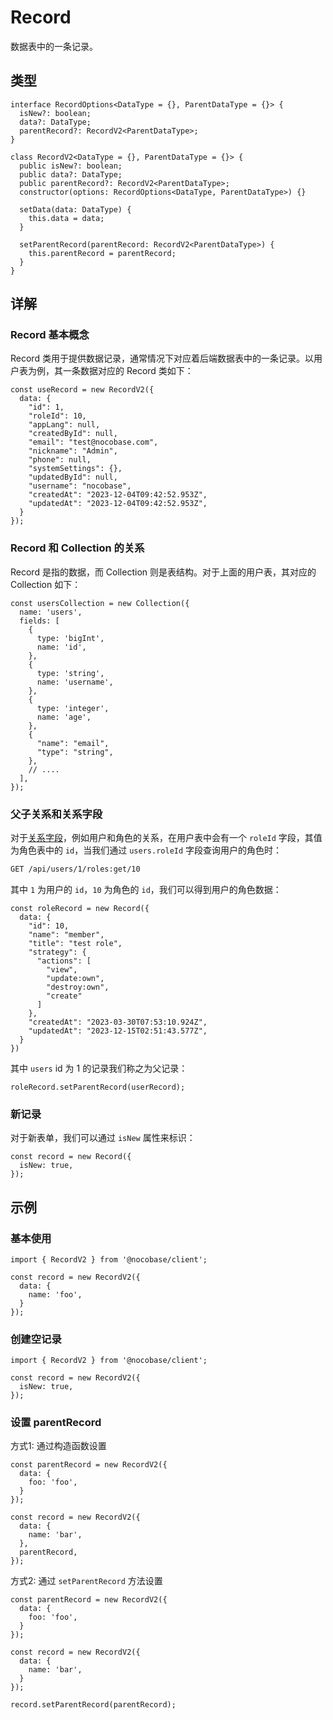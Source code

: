 # Record

数据表中的一条记录。

## 类型

```tsx | pure
interface RecordOptions<DataType = {}, ParentDataType = {}> {
  isNew?: boolean;
  data?: DataType;
  parentRecord?: RecordV2<ParentDataType>;
}

class RecordV2<DataType = {}, ParentDataType = {}> {
  public isNew?: boolean;
  public data?: DataType;
  public parentRecord?: RecordV2<ParentDataType>;
  constructor(options: RecordOptions<DataType, ParentDataType>) {}

  setData(data: DataType) {
    this.data = data;
  }

  setParentRecord(parentRecord: RecordV2<ParentDataType>) {
    this.parentRecord = parentRecord;
  }
}
```

## 详解

### Record 基本概念

Record 类用于提供数据记录，通常情况下对应着后端数据表中的一条记录。以用户表为例，其一条数据对应的 Record 类如下：

```tsx | pure
const useRecord = new RecordV2({
  data: {
    "id": 1,
    "roleId": 10,
    "appLang": null,
    "createdById": null,
    "email": "test@nocobase.com",
    "nickname": "Admin",
    "phone": null,
    "systemSettings": {},
    "updatedById": null,
    "username": "nocobase",
    "createdAt": "2023-12-04T09:42:52.953Z",
    "updatedAt": "2023-12-04T09:42:52.953Z",
  }
});
```

### Record 和 Collection 的关系

Record 是指的数据，而 Collection 则是表结构。对于上面的用户表，其对应的 Collection 如下：

```tsx | pure
const usersCollection = new Collection({
  name: 'users',
  fields: [
    {
      type: 'bigInt',
      name: 'id',
    },
    {
      type: 'string',
      name: 'username',
    },
    {
      type: 'integer',
      name: 'age',
    },
    {
      "name": "email",
      "type": "string",
    },
    // ....
  ],
});
```

### 父子关系和关系字段

对于[关系字段](https://docs.nocobase.com/development/server/collections/association-fields)，例如用户和角色的关系，在用户表中会有一个 `roleId` 字段，其值为角色表中的 `id`，当我们通过 `users.roleId` 字段查询用户的角色时：

```bash | pure
GET /api/users/1/roles:get/10
```

其中 `1` 为用户的 `id`，`10` 为角色的 `id`，我们可以得到用户的角色数据：

```tsx | pure
const roleRecord = new Record({
  data: {
    "id": 10,
    "name": "member",
    "title": "test role",
    "strategy": {
      "actions": [
        "view",
        "update:own",
        "destroy:own",
        "create"
      ]
    },
    "createdAt": "2023-03-30T07:53:10.924Z",
    "updatedAt": "2023-12-15T02:51:43.577Z",
  }
})
```

其中 `users` id 为 1 的记录我们称之为父记录：

```tsx | pure
roleRecord.setParentRecord(userRecord);
```

### 新记录

对于新表单，我们可以通过 `isNew` 属性来标识：

```tsx | pure
const record = new Record({
  isNew: true,
});
```

## 示例

### 基本使用

```tsx | pure
import { RecordV2 } from '@nocobase/client';

const record = new RecordV2({
  data: {
    name: 'foo',
  }
});
```

### 创建空记录

```tsx | pure
import { RecordV2 } from '@nocobase/client';

const record = new RecordV2({
  isNew: true,
});
```

### 设置 parentRecord

方式1: 通过构造函数设置

```tsx | pure
const parentRecord = new RecordV2({
  data: {
    foo: 'foo',
  }
});

const record = new RecordV2({
  data: {
    name: 'bar',
  },
  parentRecord,
});
```

方式2: 通过 `setParentRecord` 方法设置

```tsx | pure
const parentRecord = new RecordV2({
  data: {
    foo: 'foo',
  }
});

const record = new RecordV2({
  data: {
    name: 'bar',
  }
});

record.setParentRecord(parentRecord);
```
